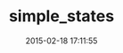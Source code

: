 ---
layout: post
title:  "simple_states"
repo:   "svenfuchs/simple_states"
date:   2015-02-18 17:11:55
gemurl: https://github.com/svenfuchs/simple_states
---